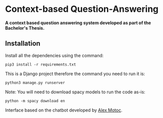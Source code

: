 # Context-based Question-Answering

**A context based question answering system developed as part of the Bachelor's Thesis.**

## Installation
Install all the dependencies using the command:

    pip3 install -r requirements.txt

This is a Django project therefore the command you need to run it is:

    python3 manage.py runserver

Note: You will need to download spacy models to run the code as-is:

    python -m spacy download en

Interface based on the chatbot developed by [Alex Motoc](https://github.com/alexmotoc).